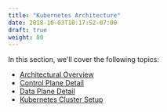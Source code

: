 ```yaml
---
title: "Kubernetes Architecture"
date: 2018-10-03T10:17:52-07:00
draft: true
weight: 80
---
```


In this section, we'll cover the following topics:

* [Architectural Overview](../architecture_control_and_data_overview)
* [Control Plane Detail](../architecture_control)
* [Data Plane Detail](../architecture_worker)
* [Kubernetes Cluster Setup](../cluster_setup_options)
